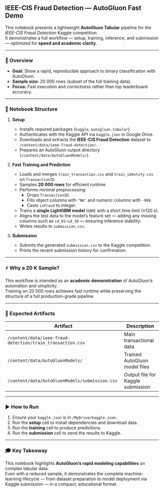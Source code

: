 ## IEEE-CIS Fraud Detection — AutoGluon Fast Demo

This notebook presents a lightweight **AutoGluon Tabular** pipeline for the *IEEE-CIS Fraud Detection* Kaggle competition.  
It demonstrates a full workflow — setup, training, inference, and submission — optimized for **speed and academic clarity**.

---

### 🧩 Overview
- **Goal:** Show a rapid, reproducible approach to binary classification with AutoGluon.  
- **Sample size:** 20 000 rows (subset of the full training data).  
- **Focus:** Fast execution and correctness rather than top leaderboard accuracy.

---

### 📘 Notebook Structure

1. **Setup**
   - Installs required packages (`kaggle`, `autogluon.tabular`).
   - Authenticates with the Kaggle API via `kaggle.json` in Google Drive.
   - Downloads and extracts the **IEEE-CIS Fraud Detection** dataset to `/content/data/ieee-fraud-detection/`.
   - Prepares an AutoGluon output directory (`/content/data/AutoGluonModels/`).

2. **Fast Training and Prediction**
   - Loads and merges `train_transaction.csv` and `train_identity.csv` on `TransactionID`.
   - Samples **20 000 rows** for efficient runtime.
   - Performs minimal preprocessing:
     - Drops `TransactionID`.
     - Fills object columns with `"NA"` and numeric columns with `-999`.
     - Casts `isFraud` to integer.
   - Trains a **single LightGBM model** (`GBM`) with a short time limit (≈120 s).
   - Aligns the test data to the model’s feature set — adding any missing columns such as `id_01`–`id_38` — ensuring inference stability.
   - Writes results to `submission.csv`.

3. **Submission**
   - Submits the generated `submission.csv` to the Kaggle competition.
   - Prints the recent submission history for confirmation.

---

### ⚡ Why a 20 K Sample?
This workflow is intended as an **academic demonstration** of AutoGluon’s automation and simplicity.  
Training on 20 000 rows achieves fast runtime while preserving the structure of a full production-grade pipeline.

---

### 📁 Expected Artifacts
| Artifact | Description |
|-----------|-------------|
| `/content/data/ieee-fraud-detection/train_transaction.csv` | Main transactional data |
| `/content/data/AutoGluonModels/` | Trained AutoGluon model files |
| `/content/data/AutoGluonModels/submission.csv` | Output file for Kaggle submission |

---

### ▶️ How to Run
1. Ensure your `kaggle.json` is in `/MyDrive/kaggle.json`.  
2. Run the **setup** cell to install dependencies and download data.  
3. Run the **training** cell to produce predictions.  
4. Run the **submission** cell to send the results to Kaggle.

---

### 🎓 Key Takeaway
This notebook highlights **AutoGluon’s rapid modeling capabilities** on complex tabular data.  
Even with a reduced sample, it demonstrates the complete machine-learning lifecycle — from dataset preparation to model deployment via Kaggle submission — in a compact, educational format.
